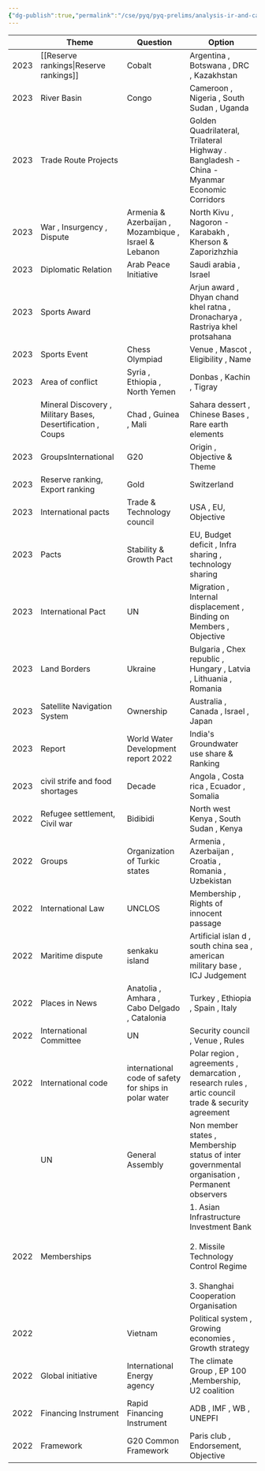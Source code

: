 ```yaml
---
{"dg-publish":true,"permalink":"/cse/pyq/pyq-prelims/analysis-ir-and-ca-keyword/","dgShowFileTree":true,"dgShowToc":true}
---
```



|      | Theme                                                        | Question                                              | Option                                                                                                                          |
| ---- | ------------------------------------------------------------ | ----------------------------------------------------- | ------------------------------------------------------------------------------------------------------------------------------- |
| 2023 | [[Reserve rankings\|Reserve rankings]]                                         | Cobalt                                                | Argentina , Botswana , DRC , Kazakhstan                                                                                         |
| 2023 | River Basin                                                  | Congo                                                 | Cameroon , Nigeria , South Sudan , Uganda                                                                                       |
| 2023 | Trade Route Projects                                         |                                                       | Golden Quadrilateral, Trilateral Highway . Bangladesh -China -Myanmar Economic Corridors                                        |
| 2023 | War , Insurgency , Dispute                                   | Armenia & Azerbaijan , Mozambique , Israel & Lebanon  | North Kivu , Nagoron - Karabakh , Kherson  & Zaporizhzhia                                                                       |
| 2023 | Diplomatic Relation                                          | Arab Peace Initiative                                 | Saudi arabia , Israel                                                                                                           |
| 2023 | Sports Award                                                 |                                                       | Arjun award , Dhyan chand khel ratna , Dronacharya , Rastriya khel protsahana                                                   |
| 2023 | Sports Event                                                 | Chess Olympiad                                        | Venue , Mascot , Eligibility , Name                                                                                             |
| 2023 | Area of conflict                                             | Syria , Ethiopia , North Yemen                        | Donbas , Kachin , Tigray                                                                                                        |
|      | Mineral Discovery , Military Bases, Desertification  , Coups | Chad , Guinea , Mali                                  | Sahara dessert , Chinese Bases , Rare earth elements                                                                            |
| 2023 | GroupsInternational                                          | G20                                                   | Origin , Objective & Theme                                                                                                      |
| 2023 | Reserve ranking, Export ranking                              | Gold                                                  | Switzerland                                                                                                                     |
| 2023 | International pacts                                          | Trade & Technology council                            | USA , EU, Objective                                                                                                             |
| 2023 | Pacts                                                        | Stability & Growth Pact                               | EU, Budget deficit , Infra sharing , technology sharing                                                                         |
| 2023 | International Pact                                           | UN                                                    | Migration , Internal displacement , Binding on Members , Objective                                                              |
| 2023 | Land Borders                                                 | Ukraine                                               | Bulgaria , Chex republic , Hungary , Latvia , Lithuania , Romania                                                               |
| 2023 | Satellite Navigation System                                  | Ownership                                             | Australia , Canada , Israel , Japan                                                                                             |
| 2023 | Report                                                       | World Water Development report 2022                   | India's Groundwater use share & Ranking                                                                                         |
| 2023 | civil strife and food shortages                              | Decade                                                | Angola , Costa rica , Ecuador , Somalia                                                                                         |
| 2022 | Refugee settlement, Civil war                                | Bidibidi                                              | North west Kenya , South Sudan , Kenya                                                                                          |
| 2022 | Groups                                                       | Organization of Turkic states                         | Armenia , Azerbaijan , Croatia , Romania , Uzbekistan                                                                           |
| 2022 | International Law                                            | UNCLOS                                                | Membership , Rights of innocent passage                                                                                         |
| 2022 | Maritime dispute                                             | senkaku island                                        | Artificial islan d , south china sea , american military base , ICJ Judgement                                                   |
| 2022 | Places in News                                               | Anatolia , Amhara , Cabo Delgado , Catalonia          | Turkey , Ethiopia , Spain , Italy                                                                                               |
| 2022 | International Committee                                      | UN                                                    | Security council , Venue , Rules                                                                                                |
| 2022 | International code                                           | international code of safety for ships in polar water | Polar region , agreements , demarcation , research rules , artic council trade & security agreement                             |
|      | UN                                                           | General Assembly                                      | Non member states , Membership status of inter governmental organisation , Permanent observers                                  |
| 2022 | Memberships                                                  |                                                       | 1. Asian Infrastructure Investment Bank<br><br>2. Missile Technology Control Regime<br><br>3. Shanghai Cooperation Organisation |
| 2022 |                                                              | Vietnam                                               | Political system , Growing economies , Growth strategy                                                                          |
| 2022 | Global initiative                                            | International  Energy agency                          | The climate Group , EP 100 ,Membership, U2 coalition                                                                            |
| 2022 | Financing Instrument                                         | Rapid Financing Instrument                            | ADB , IMF , WB , UNEPFI                                                                                                         |
| 2022 | Framework                                                    | G20 Common Framework                                  | Paris club , Endorsement, Objective                                                                                             |

